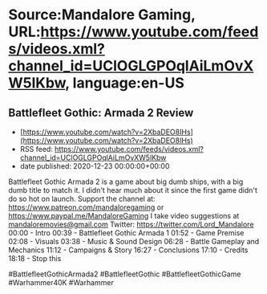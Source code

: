 # Source:Mandalore Gaming, URL:https://www.youtube.com/feeds/videos.xml?channel_id=UClOGLGPOqlAiLmOvXW5lKbw, language:en-US

## Battlefleet Gothic: Armada 2 Review
 - [https://www.youtube.com/watch?v=2XbaDEO8IHs](https://www.youtube.com/watch?v=2XbaDEO8IHs)
 - RSS feed: https://www.youtube.com/feeds/videos.xml?channel_id=UClOGLGPOqlAiLmOvXW5lKbw
 - date published: 2020-12-23 00:00:00+00:00

Battlefleet Gothic Armada 2 is a game about big dumb ships, with a big dumb title to match it. I didn't hear much about it since the first game didn't do so hot on launch.
Support the channel at: https://www.patreon.com/mandaloregaming or https://www.paypal.me/MandaloreGaming
I take video suggestions at mandaloremovies@gmail.com
Twitter: https://twitter.com/Lord_Mandalore
00:00 - Intro
00:39 - Battlefleet Gothic Armada 1
01:52 - Game Premise
02:08 - Visuals
03:38 - Music & Sound Design
06:28 - Battle Gameplay and Mechanics
11:12 - Campaigns & Story
16:27 - Conclusions
17:10 - Credits
18:18 - Stop this

#BattlefleetGothicArmada2 #BattlefleetGothic #BattlefleetGothicGame #Warhammer40K #Warhammer

